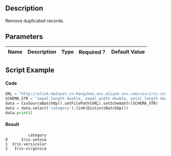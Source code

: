 ## Description
Remove duplicated records.

## Parameters
| Name | Description | Type | Required？ | Default Value |
| --- | --- | --- | --- | --- |



## Script Example
#### Code

```python
URL = "http://alink-dataset.cn-hangzhou.oss.aliyun-inc.com/csv/iris.csv"
SCHEMA_STR = "sepal_length double, sepal_width double, petal_length double, petal_width double, category string";
data = CsvSourceBatchOp().setFilePath(URL).setSchemaStr(SCHEMA_STR)
data = data.select('category').link(DistinctBatchOp())
data.print()
```

#### Result

```
          category
0      Iris-setosa
1  Iris-versicolor
2   Iris-virginica
```

